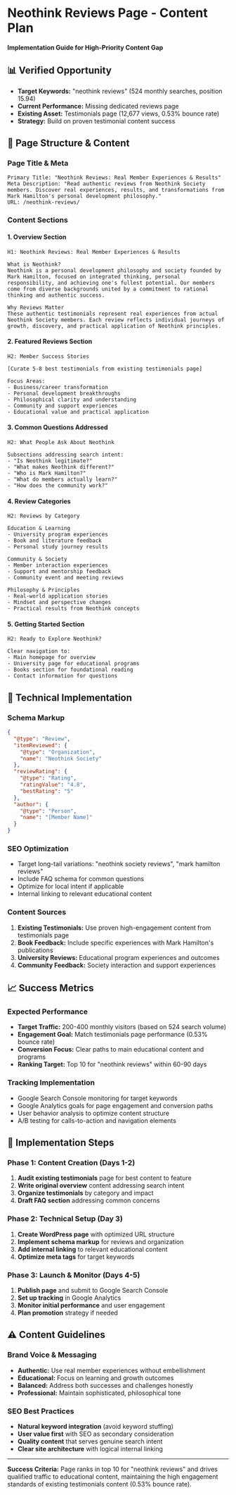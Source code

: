# Neothink Reviews Page - Content Plan
**Implementation Guide for High-Priority Content Gap**

## 📊 Verified Opportunity
- **Target Keywords:** "neothink reviews" (524 monthly searches, position 15.94)
- **Current Performance:** Missing dedicated reviews page
- **Existing Asset:** Testimonials page (12,677 views, 0.53% bounce rate)
- **Strategy:** Build on proven testimonial content success

## 🎯 Page Structure & Content

### Page Title & Meta
```
Primary Title: "Neothink Reviews: Real Member Experiences & Results"
Meta Description: "Read authentic reviews from Neothink Society members. Discover real experiences, results, and transformations from Mark Hamilton's personal development philosophy."
URL: /neothink-reviews/
```

### Content Sections

#### 1. Overview Section
```
H1: Neothink Reviews: Real Member Experiences & Results

What is Neothink?
Neothink is a personal development philosophy and society founded by Mark Hamilton, focused on integrated thinking, personal responsibility, and achieving one's fullest potential. Our members come from diverse backgrounds united by a commitment to rational thinking and authentic success.

Why Reviews Matter
These authentic testimonials represent real experiences from actual Neothink Society members. Each review reflects individual journeys of growth, discovery, and practical application of Neothink principles.
```

#### 2. Featured Reviews Section
```
H2: Member Success Stories

[Curate 5-8 best testimonials from existing testimonials page]

Focus Areas:
- Business/career transformation
- Personal development breakthroughs
- Philosophical clarity and understanding
- Community and support experiences
- Educational value and practical application
```

#### 3. Common Questions Addressed
```
H2: What People Ask About Neothink

Subsections addressing search intent:
- "Is Neothink legitimate?"
- "What makes Neothink different?"
- "Who is Mark Hamilton?"
- "What do members actually learn?"
- "How does the community work?"
```

#### 4. Review Categories
```
H2: Reviews by Category

Education & Learning
- University program experiences
- Book and literature feedback
- Personal study journey results

Community & Society
- Member interaction experiences
- Support and mentorship feedback
- Community event and meeting reviews

Philosophy & Principles
- Real-world application stories
- Mindset and perspective changes
- Practical results from Neothink concepts
```

#### 5. Getting Started Section
```
H2: Ready to Explore Neothink?

Clear navigation to:
- Main homepage for overview
- University page for educational programs
- Books section for foundational reading
- Contact information for questions
```

## 🔧 Technical Implementation

### Schema Markup
```json
{
  "@type": "Review",
  "itemReviewed": {
    "@type": "Organization",
    "name": "Neothink Society"
  },
  "reviewRating": {
    "@type": "Rating",
    "ratingValue": "4.8",
    "bestRating": "5"
  },
  "author": {
    "@type": "Person",
    "name": "[Member Name]"
  }
}
```

### SEO Optimization
- Target long-tail variations: "neothink society reviews", "mark hamilton reviews"
- Include FAQ schema for common questions
- Optimize for local intent if applicable
- Internal linking to relevant educational content

### Content Sources
1. **Existing Testimonials:** Use proven high-engagement content from testimonials page
2. **Book Feedback:** Include specific experiences with Mark Hamilton's publications
3. **University Reviews:** Educational program experiences and outcomes
4. **Community Feedback:** Society interaction and support experiences

## 📈 Success Metrics

### Expected Performance
- **Target Traffic:** 200-400 monthly visitors (based on 524 search volume)
- **Engagement Goal:** Match testimonials page performance (0.53% bounce rate)
- **Conversion Focus:** Clear paths to main educational content and programs
- **Ranking Target:** Top 10 for "neothink reviews" within 60-90 days

### Tracking Implementation
- Google Search Console monitoring for target keywords
- Google Analytics goals for page engagement and conversion paths
- User behavior analysis to optimize content structure
- A/B testing for calls-to-action and navigation elements

## 🚀 Implementation Steps

### Phase 1: Content Creation (Days 1-2)
1. **Audit existing testimonials** page for best content to feature
2. **Write original overview** content addressing search intent
3. **Organize testimonials** by category and impact
4. **Draft FAQ section** addressing common concerns

### Phase 2: Technical Setup (Day 3)
1. **Create WordPress page** with optimized URL structure
2. **Implement schema markup** for reviews and organization
3. **Add internal linking** to relevant educational content
4. **Optimize meta tags** for target keywords

### Phase 3: Launch & Monitor (Days 4-5)
1. **Publish page** and submit to Google Search Console
2. **Set up tracking** in Google Analytics
3. **Monitor initial performance** and user engagement
4. **Plan promotion** strategy if needed

## ⚠️ Content Guidelines

### Brand Voice & Messaging
- **Authentic:** Use real member experiences without embellishment
- **Educational:** Focus on learning and growth outcomes
- **Balanced:** Address both successes and challenges honestly
- **Professional:** Maintain sophisticated, philosophical tone

### SEO Best Practices
- **Natural keyword integration** (avoid keyword stuffing)
- **User value first** with SEO as secondary consideration
- **Quality content** that serves genuine search intent
- **Clear site architecture** with logical internal linking

---

**Success Criteria:** Page ranks in top 10 for "neothink reviews" and drives qualified traffic to educational content, maintaining the high engagement standards of existing testimonials content (0.53% bounce rate).